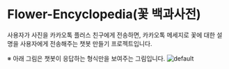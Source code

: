 # Flower-Encyclopedia(꽃 백과사전)
사용자가 사진을 카카오톡 플러스 친구에게 전송하면, 카카오톡 메세지로 꽃에 대한 설명을 사용자에게 전송해주는 챗봇 만들기 프로젝트입니다.

※ 아래 그림은 챗봇이 응답하는 형식만을 보여주는 그림입니다.
![default](https://user-images.githubusercontent.com/43947747/46645410-c63eda00-cbbf-11e8-8dbd-265052e9f800.png)
## 
